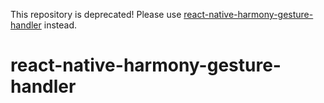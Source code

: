 This repository is deprecated! Please use [react-native-harmony-gesture-handler](https://github.com/react-native-oh-library/react-native-harmony-gesture-handler) instead.

# react-native-harmony-gesture-handler
